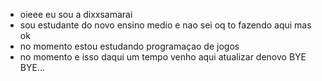- oieee eu sou a dixxsamarai 
- sou estudante do novo ensino medio e nao sei oq to fazendo aqui mas ok
- no momento estou estudando programaçao de jogos 
- no momento e isso daqui um tempo venho aqui atualizar denovo BYE BYE...
